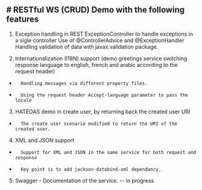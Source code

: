 ## # RESTful WS (CRUD) Demo with the following features

1. Exception handling in REST
    ExceptionController to handle exceptions in a sigle controller
    Use of @ControllerAdvice and @ExceptionHandler
    Handling validation of data with javax.validation package.

2. Internationalization (I18N) support (demo greetings service switching response language to english, french and arabic according to the request header)
- 		Handling messages via different property files.
- 		Using the request header Accept-language parameter to pass the locale

3. HATEOAS demo in create user, by returning back the created user URI
- 		The create user scenario modified to return the URI of the created user.
4. XML and JSON support
- 		Support for XML and JSON in the same service for both request and response
- 		Key point is to add jackson-databind-xml dependancy.
5. Swagger - Documentation of the service. -- in progress
